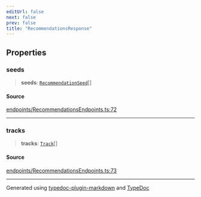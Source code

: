 ```yaml
---
editUrl: false
next: false
prev: false
title: "RecommendationsResponse"
---
```


## Properties

### seeds

> **seeds**: [`RecommendationSeed`](/api/interfaces/recommendationseed/)[]

#### Source

[endpoints/RecommendationsEndpoints.ts:72](https://github.com/fostertheweb/spotify-web-sdk/blob/e412602/src/endpoints/RecommendationsEndpoints.ts#L72)

***

### tracks

> **tracks**: [`Track`](/api/interfaces/track/)[]

#### Source

[endpoints/RecommendationsEndpoints.ts:73](https://github.com/fostertheweb/spotify-web-sdk/blob/e412602/src/endpoints/RecommendationsEndpoints.ts#L73)

***

Generated using [typedoc-plugin-markdown](https://www.npmjs.com/package/typedoc-plugin-markdown) and [TypeDoc](https://typedoc.org/)
